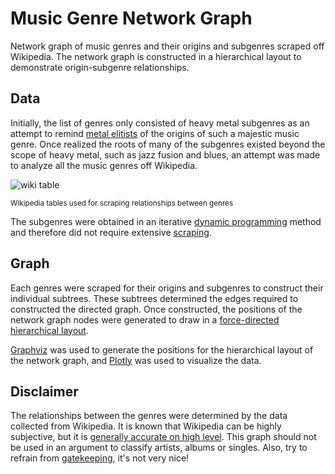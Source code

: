 # Music Genre Network Graph

Network graph of music genres and their origins and subgenres scraped off
Wikipedia. The network graph is constructed in a hierarchical layout to
demonstrate origin-subgenre relationships.

## Data

Initially, the list of genres only consisted of heavy metal subgenres as an
attempt to remind [metal elitists](https://www.urbandictionary.com/define.php?term=Metal%20Elitist) of
the origins of such a majestic music genre. Once realized the roots of many of
the subgenres existed beyond the scope of heavy metal, such as jazz fusion and
blues, an attempt was made to analyze all the music genres off Wikipedia.

![wiki table]("https://raw.githubusercontent.com/sabbirahm3d/music-genre-nw/master/static/img/wiki-table.png")

<sub>Wikipedia tables used for scraping relationships between genres</sub>

The subgenres were obtained in an iterative [dynamic programming](https://en.wikipedia.org/wiki/Dynamic_programming) method and therefore did not require extensive [scraping](https://towardsdatascience.com/ethics-in-web-scraping-b96b18136f01).

## Graph

Each genres were scraped for their origins and subgenres to construct their
individual subtrees. These subtrees determined the edges required to
constructed the directed graph. Once constructed, the positions of the network
graph nodes were generated to draw in a [force-directed hierarchical layout](https://graphviz.gitlab.io/_pages/pdf/dotguide.pdf).

[Graphviz](http://www.graphviz.org/) was used to generate the positions for the
hierarchical layout of the network graph, and [Plotly](https://plot.ly/) was
used to visualize the data.

## Disclaimer

The relationships between the genres were determined by the data collected from
Wikipedia. It is known that Wikipedia can be highly
subjective, but it is [generally accurate on high level](https://www.zmescience.com/science/study-wikipedia-25092014/). This graph
should not be used in an argument to classify artists, albums or singles. Also, try to refrain from [gatekeeping](https://www.reddit.com/r/gatekeeping/), it's not very nice!
